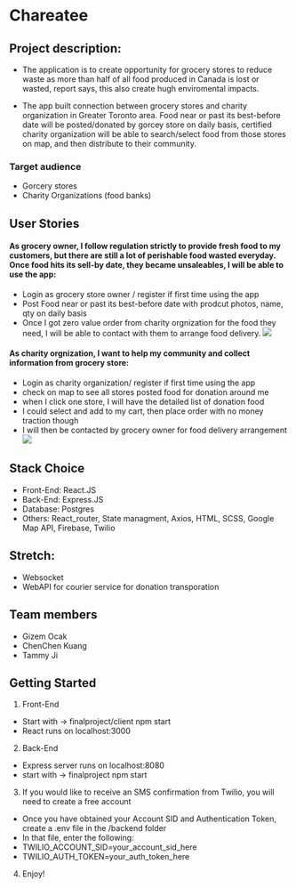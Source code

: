 # Chareatee

## Project description:
- The application is to create opportunity for grocery stores to reduce waste as more than half of all food produced in Canada is lost or wasted, report says, this also create hugh enviromental impacts.

- The app built connection between grocery stores and charity organization in Greater Toronto area. Food near or past its best-before date will be posted/donated by gorcey store on daily basis, certified charity organization will be able to search/select food from those stores on map, and then distribute to their community.


### Target audience
- Gorcery stores
- Charity Organizations (food banks)

## User Stories

#### As grocery owner, I follow regulation strictly to provide fresh food to my customers, but there are still a lot of perishable food wasted everyday. Once food hits its sell-by date, they became unsaleables, I will be able to use the app: 
- Login as grocery store owner / register if first time using the app
- Post Food near or past its best-before date with prodcut photos, name, qty on daily basis
- Once I got zero value order from charity orgnization for the food they need, I will be able to contact with them to arrange food delivery.
![](https://github.com/gizemocak/final-project/blob/master/client/public/images/donation.gif)

#### As charity orgnization, I want to help my community and collect information from grocery store:
- Login as charity organization/ register if first time using the app
- check on map to see all stores posted food for donation around me
- when I click one store, I will have the detailed list of donation food
- I could select and add to my cart, then place order with no money traction though
- I will then be contacted by grocery owner for food delivery arrangement
![](https://github.com/gizemocak/final-project/blob/master/client/public/images/charity.gif)


## Stack Choice
- Front-End: React.JS
- Back-End: Express.JS
- Database: Postgres
- Others: React_router, State managment, Axios, HTML, SCSS, Google Map API, Firebase, Twilio

## Stretch:
- Websocket
- WebAPI for courier service for donation transporation


## Team members
- Gizem Ocak 
- ChenChen Kuang
- Tammy Ji


## Getting Started

1. Front-End
- Start with -> finalproject/client npm start
- React runs on localhost:3000

2. Back-End
- Express server runs on localhost:8080
- start with -> finalproject npm start

3. If you would like to receive an SMS confirmation from Twilio, you will need to create a free account
- Once you have obtained your Account SID and Authentication Token, create a .env file in the /backend folder
- In that file, enter the following:
- TWILIO_ACCOUNT_SID=your_account_sid_here
- TWILIO_AUTH_TOKEN=your_auth_token_here

4. Enjoy!

